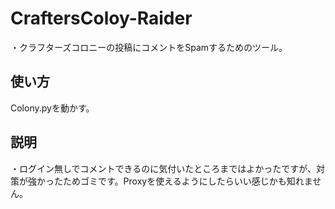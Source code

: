 # CraftersColoy-Raider
・クラフターズコロニーの投稿にコメントをSpamするためのツール。

## 使い方　<br/>
Colony.pyを動かす。

## 説明　<br/>
・ログイン無しでコメントできるのに気付いたところまではよかったですが、対策が強かったためゴミです。Proxyを使えるようにしたらいい感じかも知れません。
